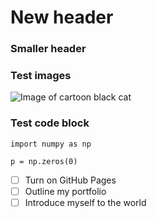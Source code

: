 # New header

### Smaller header

### Test images

![Image of cartoon black cat](https://gifdb.com/images/high/angry-black-cat-cartoon-oftm3bpqu6awsdtr.gif)

### Test code block

``` python3
import numpy as np

p = np.zeros(0)
```

- [ ] Turn on GitHub Pages
- [ ] Outline my portfolio
- [ ] Introduce myself to the world
